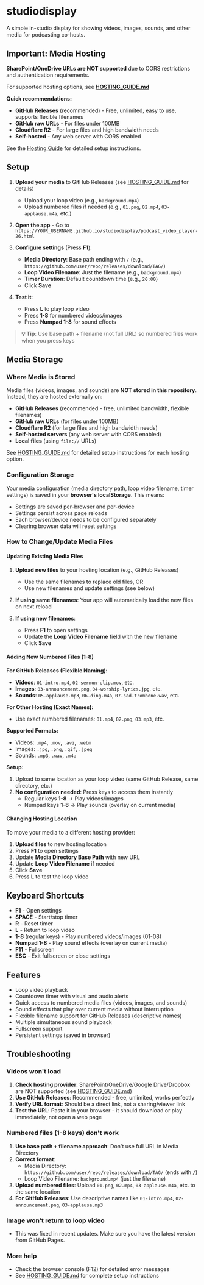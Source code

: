 # studiodisplay
A simple in-studio display for showing videos, images, sounds, and other media for podcasting co-hosts.

## Important: Media Hosting

**SharePoint/OneDrive URLs are NOT supported** due to CORS restrictions and authentication requirements.

For supported hosting options, see **[HOSTING_GUIDE.md](HOSTING_GUIDE.md)**

**Quick recommendations:**
- **GitHub Releases** (recommended) - Free, unlimited, easy to use, supports flexible filenames
- **GitHub raw URLs** - For files under 100MB
- **Cloudflare R2** - For large files and high bandwidth needs
- **Self-hosted** - Any web server with CORS enabled

See the [Hosting Guide](HOSTING_GUIDE.md) for detailed setup instructions.

## Setup

1. **Upload your media** to GitHub Releases (see [HOSTING_GUIDE.md](HOSTING_GUIDE.md) for details)
   - Upload your loop video (e.g., `background.mp4`)
   - Upload numbered files if needed (e.g., `01.png`, `02.mp4`, `03-applause.m4a`, etc.)

2. **Open the app** - Go to `https://YOUR_USERNAME.github.io/studiodisplay/podcast_video_player-26.html`

3. **Configure settings** (Press **F1**):
   - **Media Directory**: Base path ending with `/` (e.g., `https://github.com/user/repo/releases/download/TAG/`)
   - **Loop Video Filename**: Just the filename (e.g., `background.mp4`)
   - **Timer Duration**: Default countdown time (e.g., `20:00`)
   - Click **Save**

4. **Test it**:
   - Press **L** to play loop video
   - Press **1-8** for numbered videos/images
   - Press **Numpad 1-8** for sound effects

> **💡 Tip**: Use base path + filename (not full URL) so numbered files work when you press keys

## Media Storage

### Where Media is Stored

Media files (videos, images, and sounds) are **NOT stored in this repository**. Instead, they are hosted externally on:
- **GitHub Releases** (recommended - free, unlimited bandwidth, flexible filenames)
- **GitHub raw URLs** (for files under 100MB)
- **Cloudflare R2** (for large files and high bandwidth needs)
- **Self-hosted servers** (any web server with CORS enabled)
- **Local files** (using `file://` URLs)

See [HOSTING_GUIDE.md](HOSTING_GUIDE.md) for detailed setup instructions for each hosting option.

### Configuration Storage

Your media configuration (media directory path, loop video filename, timer settings) is saved in your **browser's localStorage**. This means:
- Settings are saved per-browser and per-device
- Settings persist across page reloads
- Each browser/device needs to be configured separately
- Clearing browser data will reset settings

### How to Change/Update Media Files

#### Updating Existing Media Files

1. **Upload new files** to your hosting location (e.g., GitHub Releases)
   - Use the same filenames to replace old files, OR
   - Use new filenames and update settings (see below)

2. **If using same filenames**: Your app will automatically load the new files on next reload

3. **If using new filenames**:
   - Press **F1** to open settings
   - Update the **Loop Video Filename** field with the new filename
   - Click **Save**

#### Adding New Numbered Files (1-8)

**For GitHub Releases (Flexible Naming):**
- **Videos**: `01-intro.mp4`, `02-sermon-clip.mov`, etc.
- **Images**: `03-announcement.png`, `04-worship-lyrics.jpg`, etc.
- **Sounds**: `05-applause.mp3`, `06-ding.m4a`, `07-sad-trombone.wav`, etc.

**For Other Hosting (Exact Names):**
- Use exact numbered filenames: `01.mp4`, `02.png`, `03.mp3`, etc.

**Supported Formats:**
- Videos: `.mp4`, `.mov`, `.avi`, `.webm`
- Images: `.jpg`, `.png`, `.gif`, `.jpeg`
- Sounds: `.mp3`, `.wav`, `.m4a`

**Setup:**
1. Upload to same location as your loop video (same GitHub Release, same directory, etc.)
2. **No configuration needed**: Press keys to access them instantly
   - Regular keys **1-8** → Play videos/images
   - Numpad keys **1-8** → Play sounds (overlay on current media)

#### Changing Hosting Location

To move your media to a different hosting provider:

1. **Upload files** to new hosting location
2. Press **F1** to open settings
3. Update **Media Directory Base Path** with new URL
4. Update **Loop Video Filename** if needed
5. Click **Save**
6. Press **L** to test the loop video

## Keyboard Shortcuts

- **F1** - Open settings
- **SPACE** - Start/stop timer
- **R** - Reset timer
- **L** - Return to loop video
- **1-8** (regular keys) - Play numbered videos/images (01-08)
- **Numpad 1-8** - Play sound effects (overlay on current media)
- **F11** - Fullscreen
- **ESC** - Exit fullscreen or close settings

## Features

- Loop video playback
- Countdown timer with visual and audio alerts
- Quick access to numbered media files (videos, images, and sounds)
- Sound effects that play over current media without interruption
- Flexible filename support for GitHub Releases (descriptive names)
- Multiple simultaneous sound playback
- Fullscreen support
- Persistent settings (saved in browser)

## Troubleshooting

### Videos won't load
1. **Check hosting provider**: SharePoint/OneDrive/Google Drive/Dropbox are NOT supported (see [HOSTING_GUIDE.md](HOSTING_GUIDE.md))
2. **Use GitHub Releases**: Recommended - free, unlimited, works perfectly
3. **Verify URL format**: Should be a direct link, not a sharing/viewer link
4. **Test the URL**: Paste it in your browser - it should download or play immediately, not open a web page

### Numbered files (1-8 keys) don't work
1. **Use base path + filename approach**: Don't use full URL in Media Directory
2. **Correct format**:
   - Media Directory: `https://github.com/user/repo/releases/download/TAG/` (ends with `/`)
   - Loop Video Filename: `background.mp4` (just the filename)
3. **Upload numbered files**: Upload `01.png`, `02.mp4`, `03-applause.m4a`, etc. to the same location
4. **For GitHub Releases**: Use descriptive names like `01-intro.mp4`, `02-announcement.png`, `03-applause.mp3`

### Image won't return to loop video
- This was fixed in recent updates. Make sure you have the latest version from GitHub Pages.

### More help
- Check the browser console (F12) for detailed error messages
- See [HOSTING_GUIDE.md](HOSTING_GUIDE.md) for complete setup instructions
